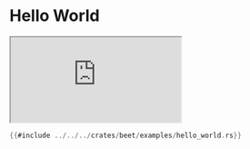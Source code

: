 # Hello World

<iframe src="https://storage.googleapis.com/beet-examples/hello_world/index.html"></iframe>

```rust
{{#include ../../../crates/beet/examples/hello_world.rs}}
```